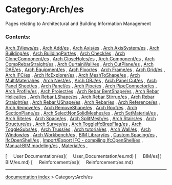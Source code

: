 # Category:Arch/es
Pages relating to Architectural and Building Information Management

### Contents:

[Arch 3Views/es](Arch_3Views/es.md) , [Arch Add/es](Arch_Add/es.md) , [Arch Axis/es](Arch_Axis/es.md) , [Arch AxisSystem/es](Arch_AxisSystem/es.md) , [Arch Building/es](Arch_Building/es.md) , [Arch BuildingPart/es](Arch_BuildingPart/es.md) , [Arch Check/es](Arch_Check/es.md) , [Arch CloneComponent/es](Arch_CloneComponent/es.md) , [Arch CloseHoles/es](Arch_CloseHoles/es.md) , [Arch Component/es](Arch_Component/es.md) , [Arch CompRebarStraight/es](Arch_CompRebarStraight/es.md) , [Arch CurtainWall/es](Arch_CurtainWall/es.md) , [Arch CutPlane/es](Arch_CutPlane/es.md) , [Arch DAE/es](Arch_DAE/es.md) , [Arch Equipment/es](Arch_Equipment/es.md) , [Arch Floor/es](Arch_Floor/es.md) , [Arch Frame/es](Arch_Frame/es.md) , [Arch Grid/es](Arch_Grid/es.md) , [Arch IFC/es](Arch_IFC/es.md) , [Arch IfcExplorer/es](Arch_IfcExplorer/es.md) , [Arch MeshToShape/es](Arch_MeshToShape/es.md) , [Arch MultiMaterial/es](Arch_MultiMaterial/es.md) , [Arch Nest/es](Arch_Nest/es.md) , [Arch OBJ/es](Arch_OBJ/es.md) , [Arch Panel Cut/es](Arch_Panel_Cut/es.md) , [Arch Panel Sheet/es](Arch_Panel_Sheet/es.md) , [Arch Panel/es](Arch_Panel/es.md) , [Arch Pipe/es](Arch_Pipe/es.md) , [Arch PipeConnector/es](Arch_PipeConnector/es.md) , [Arch Profile/es](Arch_Profile/es.md) , [Arch Project/es](Arch_Project/es.md) , [Arch Rebar BentShape/es](Arch_Rebar_BentShape/es.md) , [Arch Rebar Helical/es](Arch_Rebar_Helical/es.md) , [Arch Rebar LShape/es](Arch_Rebar_LShape/es.md) , [Arch Rebar Stirrup/es](Arch_Rebar_Stirrup/es.md) , [Arch Rebar Straight/es](Arch_Rebar_Straight/es.md) , [Arch Rebar UShape/es](Arch_Rebar_UShape/es.md) , [Arch Rebar/es](Arch_Rebar/es.md) , [Arch Reference/es](Arch_Reference/es.md) , [Arch Remove/es](Arch_Remove/es.md) , [Arch RemoveShape/es](Arch_RemoveShape/es.md) , [Arch Roof/es](Arch_Roof/es.md) , [Arch SectionPlane/es](Arch_SectionPlane/es.md) , [Arch SelectNonSolidMeshes/es](Arch_SelectNonSolidMeshes/es.md) , [Arch SetMaterial/es](Arch_SetMaterial/es.md) , [Arch Site/es](Arch_Site/es.md) , [Arch Space/es](Arch_Space/es.md) , [Arch SplitMesh/es](Arch_SplitMesh/es.md) , [Arch Stairs/es](Arch_Stairs/es.md) , [Arch Structure/es](Arch_Structure/es.md) , [Arch Survey/es](Arch_Survey/es.md) , [Arch ToggleIfcBrepFlag/es](Arch_ToggleIfcBrepFlag/es.md) , [Arch ToggleSubs/es](Arch_ToggleSubs/es.md) , [Arch Truss/es](Arch_Truss/es.md) , [Arch tutorial/es](Arch_tutorial/es.md) , [Arch Wall/es](Arch_Wall/es.md) , [Arch Window/es](Arch_Window/es.md) , [Arch Workbench/es](Arch_Workbench/es.md) , [BIM Library/es](BIM_Library/es.md) , [Custom Spacing/es](Custom_Spacing/es.md) , [IfcOpenShell/es](IfcOpenShell/es.md) , [Import/Export IFC - compiling IfcOpenShell/es](Import/Export_IFC_-_compiling_IfcOpenShell/es.md) , [Manual:BIM modeling/es](Manual:BIM_modeling/es.md) , [Material/es](Material/es.md) ,

[<img src="images/Property.png" style="width:16px"> User Documentation/es](<img src="images/Property.png" style="width:16px"> User_Documentation/es.md) [<img src="images/Property.png" style="width:16px"> BIM/es](<img src="images/Property.png" style="width:16px"> BIM/es.md) [<img src="images/Property.png" style="width:16px"> Reinforcement/es](<img src="images/Property.png" style="width:16px"> Reinforcement/es.md)

---
[documentation index](../README.md) > Category:Arch/es
